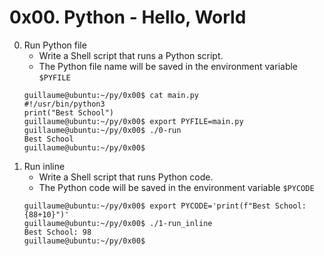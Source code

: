 # 0x00. Python - Hello, World

0. Run Python file
	- Write a Shell script that runs a Python script.
	- The Python file name will be saved in the environment variable `$PYFILE`
	```
	guillaume@ubuntu:~/py/0x00$ cat main.py
	#!/usr/bin/python3
	print("Best School")
	guillaume@ubuntu:~/py/0x00$ export PYFILE=main.py
	guillaume@ubuntu:~/py/0x00$ ./0-run
	Best School
	guillaume@ubuntu:~/py/0x00$
	```
1. Run inline
	- Write a Shell script that runs Python code.
	- The Python code will be saved in the environment variable `$PYCODE`
	```
	guillaume@ubuntu:~/py/0x00$ export PYCODE='print(f"Best School: {88+10}")'
	guillaume@ubuntu:~/py/0x00$ ./1-run_inline
	Best School: 98
	guillaume@ubuntu:~/py/0x00$
	```
